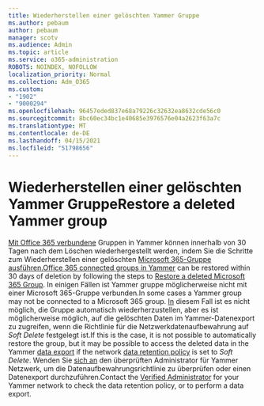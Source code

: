 ```yaml
---
title: Wiederherstellen einer gelöschten Yammer Gruppe
ms.author: pebaum
author: pebaum
manager: scotv
ms.audience: Admin
ms.topic: article
ms.service: o365-administration
ROBOTS: NOINDEX, NOFOLLOW
localization_priority: Normal
ms.collection: Adm_O365
ms.custom:
- "1902"
- "9000294"
ms.openlocfilehash: 96457eded837e68a79226c32632ea8632cde56c0
ms.sourcegitcommit: 8bc60ec34bc1e40685e3976576e04a2623f63a7c
ms.translationtype: MT
ms.contentlocale: de-DE
ms.lasthandoff: 04/15/2021
ms.locfileid: "51798656"
---
```

# <a name="restore-a-deleted-yammer-group"></a><span data-ttu-id="9638a-102">Wiederherstellen einer gelöschten Yammer Gruppe</span><span class="sxs-lookup"><span data-stu-id="9638a-102">Restore a deleted Yammer group</span></span>

<span data-ttu-id="9638a-103">[Mit Office 365 verbundene](https://docs.microsoft.com/yammer/manage-yammer-groups/yammer-and-office-365-groups) Gruppen in Yammer können innerhalb von 30 Tagen nach dem Löschen wiederhergestellt werden, indem Sie die Schritte zum Wiederherstellen einer gelöschten [Microsoft 365-Gruppe ausführen.](https://docs.microsoft.com/microsoft-365/admin/create-groups/restore-deleted-group)</span><span class="sxs-lookup"><span data-stu-id="9638a-103">[Office 365 connected groups in Yammer](https://docs.microsoft.com/yammer/manage-yammer-groups/yammer-and-office-365-groups) can be restored within 30 days of deletion by following the steps to [Restore a deleted Microsoft 365 Group](https://docs.microsoft.com/microsoft-365/admin/create-groups/restore-deleted-group).</span></span>
<span data-ttu-id="9638a-104">In einigen Fällen ist Yammer gruppe möglicherweise nicht mit einer Microsoft 365-Gruppe verbunden.</span><span class="sxs-lookup"><span data-stu-id="9638a-104">In some cases a Yammer group may not be connected to a Microsoft 365 group.</span></span> <span data-ttu-id="9638a-105">[In](https://docs.microsoft.com/yammer/manage-security-and-compliance/export-yammer-enterprise-data) diesem Fall ist es nicht möglich, die Gruppe automatisch wiederherzustellen, aber es ist möglicherweise möglich, auf [](https://docs.microsoft.com/yammer/manage-security-and-compliance/manage-data-compliance) die gelöschten Daten im Yammer-Datenexport zu zugreifen, wenn die Richtlinie für die Netzwerkdatenaufbewahrung auf *Soft Delete* festgelegt ist.</span><span class="sxs-lookup"><span data-stu-id="9638a-105">If this is the case, it is not possible to automatically restore the group, but it may be possible to access the deleted data in the Yammer [data export](https://docs.microsoft.com/yammer/manage-security-and-compliance/export-yammer-enterprise-data) if the network [data retention policy](https://docs.microsoft.com/yammer/manage-security-and-compliance/manage-data-compliance) is set to *Soft Delete*.</span></span> <span data-ttu-id="9638a-106">Wenden Sie [sich an](https://docs.microsoft.com/yammer/manage-yammer-users/manage-yammer-admins) den überprüften Administrator für Yammer Netzwerk, um die Datenaufbewahrungsrichtlinie zu überprüfen oder einen Datenexport durchzuführen.</span><span class="sxs-lookup"><span data-stu-id="9638a-106">Contact the [Verified Administrator](https://docs.microsoft.com/yammer/manage-yammer-users/manage-yammer-admins) for your Yammer network to check the data retention policy, or to perform a data export.</span></span>
